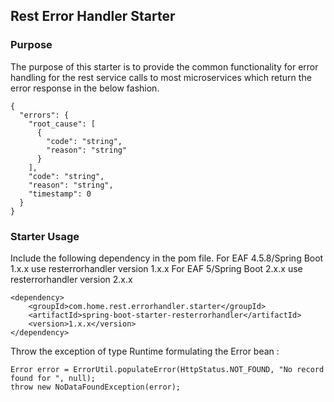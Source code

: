 ## Rest Error Handler Starter

### Purpose
The purpose of this starter is to provide the common functionality for error handling for the rest service calls to most microservices which return the error response in the below fashion.
```
{
  "errors": {
    "root_cause": [
      {
        "code": "string",
        "reason": "string"
      }
    ],
    "code": "string",
    "reason": "string",
    "timestamp": 0
  }
}
```
### Starter Usage
Include the following dependency in the pom file.
For EAF 4.5.8/Spring Boot 1.x.x use resterrorhandler version 1.x.x
For EAF 5/Spring Boot 2.x.x use resterrorhandler version 2.x.x
```
<dependency>
	<groupId>com.home.rest.errorhandler.starter</groupId>
	<artifactId>spring-boot-starter-resterrorhandler</artifactId>
	<version>1.x.x</version>
</dependency>
```
Throw the exception of type Runtime formulating the Error bean :
```
Error error = ErrorUtil.populateError(HttpStatus.NOT_FOUND, "No record found for ", null);
throw new NoDataFoundException(error);
```